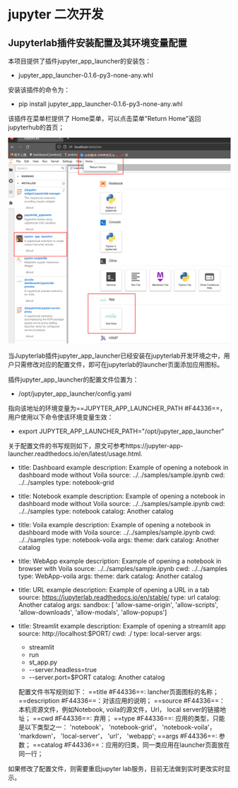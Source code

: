# jupyter 二次开发

## Jupyterlab插件安装配置及其环境变量配置

本项目提供了插件jupyter_app_launcher的安装包：

* jupyter_app_launcher-0.1.6-py3-none-any.whl 

安装该插件的命令为：

* pip install jupyter_app_launcher-0.1.6-py3-none-any.whl 

该插件在菜单栏提供了 Home菜单，可以点击菜单"Return Home"返回jupyterhub的首页；

![enter description here](../images/jupyterhubhome.png)

当Jupyterlab插件jupyter_app_launcher已经安装在jupyterlab开发环境之中，用户只需修改对应的配置文件，即可在jupyterlab的launcher页面添加应用图标。

插件jupyter_app_launcher的配置文件位置为：

* /opt/jupyter_app_launcher/config.yaml

指向该地址的环境变量为==JUPYTER_APP_LAUNCHER_PATH #F44336==，用户使用以下命令使该环境变量生效：

* export JUPYTER_APP_LAUNCHER_PATH="/opt/jupyter_app_launcher" 

关于配置文件的书写规则如下，原文可参考https://jupyter-app-launcher.readthedocs.io/en/latest/usage.html.

- title: Dashboard example
  description: Example of opening a notebook in dashboard mode without Voila
  source: ../../samples/sample.ipynb
  cwd: ../../samples
  type: notebook-grid

- title: Notebook example
  description: Example of opening a notebook in dashboard mode without Voila
  source: ../../samples/sample.ipynb
  cwd: ../../samples
  type: notebook
  catalog: Another catalog

- title: Voila example
  description: Example of opening a notebook in dashboard mode with Voila
  source: ../../samples/sample.ipynb
  cwd: ../../samples
  type: notebook-voila
  args:
      theme: dark
  catalog: Another catalog

- title: WebApp example
  description: Example of opening a notebook in browser with Voila
  source: ../../samples/sample.ipynb
  cwd: ../../samples
  type: WebApp-voila
  args:
      theme: dark
  catalog: Another catalog

- title: URL example
  description: Example of opening a URL in a tab
  source: https://jupyterlab.readthedocs.io/en/stable/
  type: url
  catalog: Another catalog
  args:
      sandbox: [ 'allow-same-origin', 'allow-scripts', 'allow-downloads', 'allow-modals', 'allow-popups']

- title: Streamlit example
  description: Example of opening a streamlit app
  source: http://localhost:$PORT/
  cwd: ./
  type: local-server
  args:

    - streamlit
    - run
    - st_app.py
    - --server.headless=true
    - --server.port=$PORT
      catalog: Another catalog

  配置文件书写规则如下：
    ==title #F44336==: lancher页面图标的名称；
    ==description #F44336==：对该应用的说明；
    ==source #F44336==：本机资源文件，例如Notebook, voila的源文件，Url， local server的链接地址；
    ==cwd #F44336==: 弃用；
    ==type #F44336==: 应用的类型，只能是以下类型之一： 
  		   'notebook'，
  		   'notebook-grid'，
  		   'notebook-voila'，
  		   'markdown'，
  		   'local-server'，
  		   'url'， 
  		   'webapp';
   ==args #F44336==: 参数；
   ==catalog #F44336==：应用的归类，同一类应用在launcher页面放在同一行；

如果修改了配置文件，则需要重启jupyter lab服务，目前无法做到实时更改实时显示。
	 
